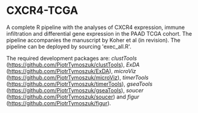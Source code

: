 # CXCR4-TCGA

A complete R pipeline with the analyses of CXCR4 expression, immune infiltration and differential gene expression in the PAAD TCGA cohort. The pipeline accompanies the manuscript by Koher et al (in revision). The pipeline can be deployed by sourcing 'exec_all.R'.

The required development packages are: _clustTools_ (https://github.com/PiotrTymoszuk/clustTools), _ExDA_ (https://github.com/PiotrTymoszuk/ExDA), _microViz_ (https://github.com/PiotrTymoszuk/microViz), _timerTools_ (https://github.com/PiotrTymoszuk/timerTools), _gseaTools_ (https://github.com/PiotrTymoszuk/gseaTools), _soucer_ (https://github.com/PiotrTymoszuk/soucer) and _figur_ (https://github.com/PiotrTymoszuk/figur).
